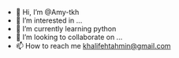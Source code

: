 - 👋 Hi, I’m @Amy-tkh
- 👀 I’m interested in ...
- 🌱 I’m currently learning python
- 💞️ I’m looking to collaborate on ...
- 📫 How to reach me khalifehtahmin@gmail.com

<!---
Amy-tkh/Amy-tkh is a ✨ special ✨ repository because its `README.md` (this file) appears on your GitHub profile.
You can click the Preview link to take a look at your changes.
--->
